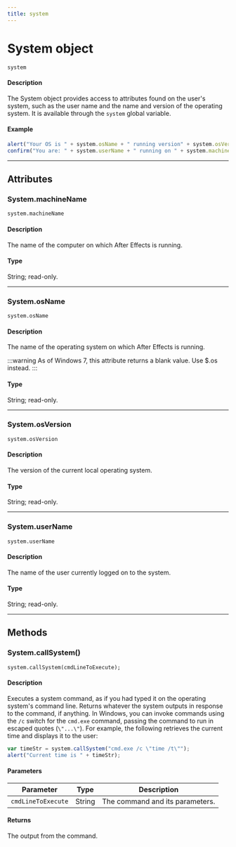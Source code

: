 ```yaml
---
title: system
---
```

# System object

`system`

#### Description

The System object provides access to attributes found on the user's system, such as the user name and the name and version of the operating system. It is available through the `system` global variable.

#### Example

```javascript
alert("Your OS is " + system.osName + " running version" + system.osVersion);
confirm("You are: " + system.userName + " running on " + system.machineName + ".");
```

---

## Attributes

### System.machineName

`system.machineName`

#### Description

The name of the computer on which After Effects is running.

#### Type

String; read-only.

---

### System.osName

`system.osName`

#### Description

The name of the operating system on which After Effects is running.

:::warning
As of Windows 7, this attribute returns a blank value. Use $.os instead.
:::

#### Type

String; read-only.

---

### System.osVersion

`system.osVersion`

#### Description

The version of the current local operating system.

#### Type

String; read-only.

---

### System.userName

`system.userName`

#### Description

The name of the user currently logged on to the system.

#### Type

String; read-only.

---

## Methods

### System.callSystem()

`system.callSystem(cmdLineToExecute);`

#### Description

Executes a system command, as if you had typed it on the operating system's command line. Returns whatever the system outputs in response to the command, if anything. In Windows, you can invoke commands using the `/c` switch for the `cmd.exe` command, passing the command to run in escaped quotes (`\"...\"`). For example, the following retrieves the current time and displays it to the user:

```javascript
var timeStr = system.callSystem("cmd.exe /c \"time /t\"");
alert("Current time is " + timeStr);
```

#### Parameters

| Parameter | Type | Description |
| --- | --- | --- |
| `cmdLineToExecute` | String | The command and its parameters. |

#### Returns

The output from the command.
